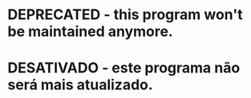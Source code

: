 # DEPRECATED - this program won't be maintained anymore.

# DESATIVADO - este programa não será mais atualizado.
